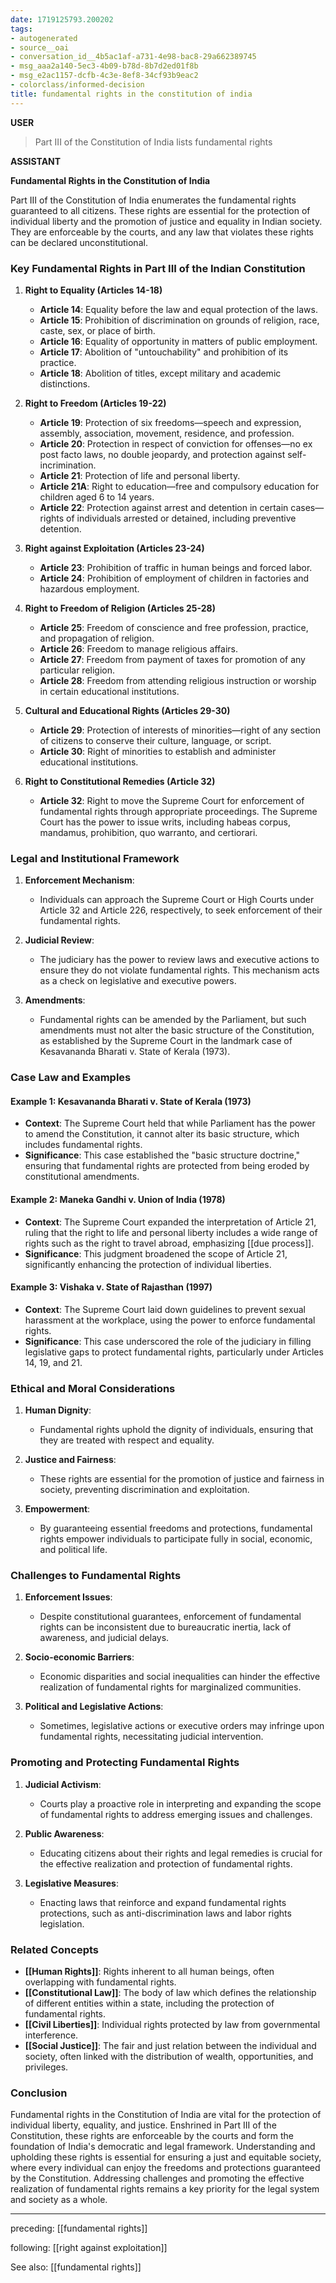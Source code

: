 ```yaml
---
date: 1719125793.200202
tags:
- autogenerated
- source__oai
- conversation_id__4b5ac1af-a731-4e98-bac8-29a662389745
- msg_aaa2a140-5ec3-4b09-b78d-8b7d2ed01f8b
- msg_e2ac1157-dcfb-4c3e-8ef8-34cf93b9eac2
- colorclass/informed-decision
title: fundamental rights in the constitution of india
---
```


**USER**

> Part III of the Constitution of India lists fundamental rights


**ASSISTANT**

**Fundamental Rights in the Constitution of India**

Part III of the Constitution of India enumerates the fundamental rights guaranteed to all citizens. These rights are essential for the protection of individual liberty and the promotion of justice and equality in Indian society. They are enforceable by the courts, and any law that violates these rights can be declared unconstitutional.

### Key Fundamental Rights in Part III of the Indian Constitution

1. **Right to Equality (Articles 14-18)**
   - **Article 14**: Equality before the law and equal protection of the laws.
   - **Article 15**: Prohibition of discrimination on grounds of religion, race, caste, sex, or place of birth.
   - **Article 16**: Equality of opportunity in matters of public employment.
   - **Article 17**: Abolition of "untouchability" and prohibition of its practice.
   - **Article 18**: Abolition of titles, except military and academic distinctions.

2. **Right to Freedom (Articles 19-22)**
   - **Article 19**: Protection of six freedoms—speech and expression, assembly, association, movement, residence, and profession.
   - **Article 20**: Protection in respect of conviction for offenses—no ex post facto laws, no double jeopardy, and protection against self-incrimination.
   - **Article 21**: Protection of life and personal liberty.
   - **Article 21A**: Right to education—free and compulsory education for children aged 6 to 14 years.
   - **Article 22**: Protection against arrest and detention in certain cases—rights of individuals arrested or detained, including preventive detention.

3. **Right against Exploitation (Articles 23-24)**
   - **Article 23**: Prohibition of traffic in human beings and forced labor.
   - **Article 24**: Prohibition of employment of children in factories and hazardous employment.

4. **Right to Freedom of Religion (Articles 25-28)**
   - **Article 25**: Freedom of conscience and free profession, practice, and propagation of religion.
   - **Article 26**: Freedom to manage religious affairs.
   - **Article 27**: Freedom from payment of taxes for promotion of any particular religion.
   - **Article 28**: Freedom from attending religious instruction or worship in certain educational institutions.

5. **Cultural and Educational Rights (Articles 29-30)**
   - **Article 29**: Protection of interests of minorities—right of any section of citizens to conserve their culture, language, or script.
   - **Article 30**: Right of minorities to establish and administer educational institutions.

6. **Right to Constitutional Remedies (Article 32)**
   - **Article 32**: Right to move the Supreme Court for enforcement of fundamental rights through appropriate proceedings. The Supreme Court has the power to issue writs, including habeas corpus, mandamus, prohibition, quo warranto, and certiorari.

### Legal and Institutional Framework

1. **Enforcement Mechanism**:
   - Individuals can approach the Supreme Court or High Courts under Article 32 and Article 226, respectively, to seek enforcement of their fundamental rights.

2. **Judicial Review**:
   - The judiciary has the power to review laws and executive actions to ensure they do not violate fundamental rights. This mechanism acts as a check on legislative and executive powers.

3. **Amendments**:
   - Fundamental rights can be amended by the Parliament, but such amendments must not alter the basic structure of the Constitution, as established by the Supreme Court in the landmark case of Kesavananda Bharati v. State of Kerala (1973).

### Case Law and Examples

#### Example 1: **Kesavananda Bharati v. State of Kerala (1973)**
   - **Context**: The Supreme Court held that while Parliament has the power to amend the Constitution, it cannot alter its basic structure, which includes fundamental rights.
   - **Significance**: This case established the "basic structure doctrine," ensuring that fundamental rights are protected from being eroded by constitutional amendments.

#### Example 2: **Maneka Gandhi v. Union of India (1978)**
   - **Context**: The Supreme Court expanded the interpretation of Article 21, ruling that the right to life and personal liberty includes a wide range of rights such as the right to travel abroad, emphasizing [[due process]].
   - **Significance**: This judgment broadened the scope of Article 21, significantly enhancing the protection of individual liberties.

#### Example 3: **Vishaka v. State of Rajasthan (1997)**
   - **Context**: The Supreme Court laid down guidelines to prevent sexual harassment at the workplace, using the power to enforce fundamental rights.
   - **Significance**: This case underscored the role of the judiciary in filling legislative gaps to protect fundamental rights, particularly under Articles 14, 19, and 21.

### Ethical and Moral Considerations

1. **Human Dignity**:
   - Fundamental rights uphold the dignity of individuals, ensuring that they are treated with respect and equality.

2. **Justice and Fairness**:
   - These rights are essential for the promotion of justice and fairness in society, preventing discrimination and exploitation.

3. **Empowerment**:
   - By guaranteeing essential freedoms and protections, fundamental rights empower individuals to participate fully in social, economic, and political life.

### Challenges to Fundamental Rights

1. **Enforcement Issues**:
   - Despite constitutional guarantees, enforcement of fundamental rights can be inconsistent due to bureaucratic inertia, lack of awareness, and judicial delays.

2. **Socio-economic Barriers**:
   - Economic disparities and social inequalities can hinder the effective realization of fundamental rights for marginalized communities.

3. **Political and Legislative Actions**:
   - Sometimes, legislative actions or executive orders may infringe upon fundamental rights, necessitating judicial intervention.

### Promoting and Protecting Fundamental Rights

1. **Judicial Activism**:
   - Courts play a proactive role in interpreting and expanding the scope of fundamental rights to address emerging issues and challenges.

2. **Public Awareness**:
   - Educating citizens about their rights and legal remedies is crucial for the effective realization and protection of fundamental rights.

3. **Legislative Measures**:
   - Enacting laws that reinforce and expand fundamental rights protections, such as anti-discrimination laws and labor rights legislation.

### Related Concepts

- **[[Human Rights]]**: Rights inherent to all human beings, often overlapping with fundamental rights.
- **[[Constitutional Law]]**: The body of law which defines the relationship of different entities within a state, including the protection of fundamental rights.
- **[[Civil Liberties]]**: Individual rights protected by law from governmental interference.
- **[[Social Justice]]**: The fair and just relation between the individual and society, often linked with the distribution of wealth, opportunities, and privileges.

### Conclusion

Fundamental rights in the Constitution of India are vital for the protection of individual liberty, equality, and justice. Enshrined in Part III of the Constitution, these rights are enforceable by the courts and form the foundation of India's democratic and legal framework. Understanding and upholding these rights is essential for ensuring a just and equitable society, where every individual can enjoy the freedoms and protections guaranteed by the Constitution. Addressing challenges and promoting the effective realization of fundamental rights remains a key priority for the legal system and society as a whole.


---

preceding: [[fundamental rights]]  


following: [[right against exploitation]]

See also: [[fundamental rights]]